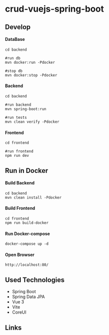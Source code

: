 # crud-vuejs-spring-boot

<!-- Overview -->

## Develop

#### DataBase
```
cd backend

#run db
mvn docker:run -Pdocker

#stop db
mvn docker:stop -Pdocker
```

#### Backend
```
cd backend

#run backend
mvn spring-boot:run

#run tests
mvn clean verify -Pdocker
```

#### Frontend
```
cd frontend

#run frontend
npm run dev
```

## Run in Docker

#### Build Backend
```
cd backend
mvn clean install -Pdocker
```

#### Build Frontend
```
cd frontend
npm run build-docker
```

#### Run Docker-compose
```
docker-compose up -d
```

#### Open Browser
```
http://localhost:80/ 
```

## Used Technologies
- Spring Boot
- Spring Data JPA
- Vue 3
- Vite
- CoreUI

## Links